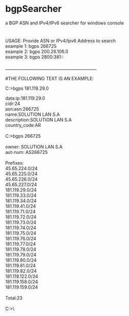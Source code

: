 # bgpSearcher
a BGP ASN and IPv4/IPv6 searcher for windows console
#
USAGE: Provide ASN or IPv4/Ipv6 Address to search\
  example 1: bgps 266725\
  example 2: bgps 200.26.106.0\
  example 3: bgps 2800:381::\
  \
	_____________________________________________\
	\
  #THE FOLLOWING TEXT IS AN EXAMPLE:

C:\>bgps 181.119.29.0

 data:ip:181.119.29.0\
 cidr:24\
 asn:asn:266725\
 name:SOLUTION LAN S.A\
 description:SOLUTION LAN S.A\
 country_code:AR\
\
C:\>bgps 266725\
\
 owner:       SOLUTION LAN S.A\
 aut-num:     AS266725\
\
 Prefixes:\
  45.65.224.0/24\
  45.65.225.0/24\
  45.65.226.0/24\
  45.65.227.0/24\
  181.119.29.0/24\
  181.119.33.0/24\
  181.119.34.0/24\
  181.119.41.0/24\
  181.119.71.0/24\
  181.119.72.0/24\
  181.119.73.0/24\
  181.119.74.0/24\
  181.119.75.0/24\
  181.119.76.0/24\
  181.119.77.0/24\
  181.119.78.0/24\
  181.119.79.0/24\
  181.119.80.0/24\
  181.119.81.0/24\
  181.119.82.0/24\
  181.119.122.0/24\
  181.119.158.0/24\
  181.119.159.0/24\
\
 Total:23\
\
C:\>\
